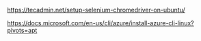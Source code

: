 https://tecadmin.net/setup-selenium-chromedriver-on-ubuntu/

https://docs.microsoft.com/en-us/cli/azure/install-azure-cli-linux?pivots=apt
